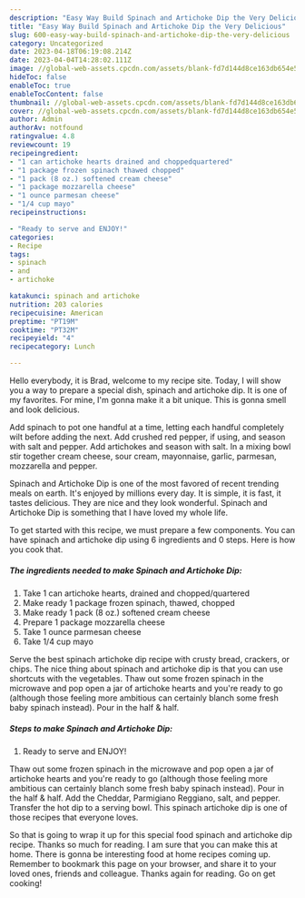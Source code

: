 ```yaml
---
description: "Easy Way Build Spinach and Artichoke Dip the Very Delicious"
title: "Easy Way Build Spinach and Artichoke Dip the Very Delicious"
slug: 600-easy-way-build-spinach-and-artichoke-dip-the-very-delicious
category: Uncategorized
date: 2023-04-18T06:19:08.214Z
date: 2023-04-04T14:28:02.111Z
image: //global-web-assets.cpcdn.com/assets/blank-fd7d144d8ce163db654e5a02c40b08a2775adb7897d16e4062681dc7e1b2800f.png
hideToc: false
enableToc: true
enableTocContent: false
thumbnail: //global-web-assets.cpcdn.com/assets/blank-fd7d144d8ce163db654e5a02c40b08a2775adb7897d16e4062681dc7e1b2800f.png
cover: //global-web-assets.cpcdn.com/assets/blank-fd7d144d8ce163db654e5a02c40b08a2775adb7897d16e4062681dc7e1b2800f.png
author: Admin
authorAv: notfound
ratingvalue: 4.8
reviewcount: 19
recipeingredient:
- "1 can artichoke hearts drained and choppedquartered"
- "1 package frozen spinach thawed chopped"
- "1 pack (8 oz.) softened cream cheese"
- "1 package mozzarella cheese"
- "1 ounce parmesan cheese"
- "1/4 cup mayo"
recipeinstructions:

- "Ready to serve and ENJOY!"
categories:
- Recipe
tags:
- spinach
- and
- artichoke

katakunci: spinach and artichoke 
nutrition: 203 calories
recipecuisine: American
preptime: "PT19M"
cooktime: "PT32M"
recipeyield: "4"
recipecategory: Lunch

---
```



Hello everybody, it is Brad, welcome to my recipe site. Today, I will show you a way to prepare a special dish, spinach and artichoke dip. It is one of my favorites. For mine, I'm gonna make it a bit unique. This is gonna smell and look delicious.

Add spinach to pot one handful at a time, letting each handful completely wilt before adding the next. Add crushed red pepper, if using, and season with salt and pepper. Add artichokes and season with salt. In a mixing bowl stir together cream cheese, sour cream, mayonnaise, garlic, parmesan, mozzarella and pepper.

Spinach and Artichoke Dip is one of the most favored of recent trending meals on earth. It's enjoyed by millions every day. It is simple, it is fast, it tastes delicious. They are nice and they look wonderful. Spinach and Artichoke Dip is something that I have loved my whole life.


To get started with this recipe, we must prepare a few components. You can have spinach and artichoke dip using 6 ingredients and 0 steps. Here is how you cook that.

<!--inarticleads1-->

##### The ingredients needed to make Spinach and Artichoke Dip:

1. Take 1 can artichoke hearts, drained and chopped/quartered
1. Make ready 1 package frozen spinach, thawed, chopped
1. Make ready 1 pack (8 oz.) softened cream cheese
1. Prepare 1 package mozzarella cheese
1. Take 1 ounce parmesan cheese
1. Take 1/4 cup mayo


Serve the best spinach artichoke dip recipe with crusty bread, crackers, or chips. The nice thing about spinach and artichoke dip is that you can use shortcuts with the vegetables. Thaw out some frozen spinach in the microwave and pop open a jar of artichoke hearts and you&#39;re ready to go (although those feeling more ambitious can certainly blanch some fresh baby spinach instead). Pour in the half &amp; half. 

<!--inarticleads2-->

##### Steps to make Spinach and Artichoke Dip:


1. Ready to serve and ENJOY!

Thaw out some frozen spinach in the microwave and pop open a jar of artichoke hearts and you&#39;re ready to go (although those feeling more ambitious can certainly blanch some fresh baby spinach instead). Pour in the half &amp; half. Add the Cheddar, Parmigiano Reggiano, salt, and pepper. Transfer the hot dip to a serving bowl. This spinach artichoke dip is one of those recipes that everyone loves. 

So that is going to wrap it up for this special food spinach and artichoke dip recipe. Thanks so much for reading. I am sure that you can make this at home. There is gonna be interesting food at home recipes coming up. Remember to bookmark this page on your browser, and share it to your loved ones, friends and colleague. Thanks again for reading. Go on get cooking!
